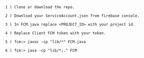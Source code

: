 `1 ) Clone or download the repo.`

`2 ) Download your ServiceAccount.json from firebase console.`

`3 ) In FCM.java replace <PROJECT_ID> with your project id.`

`4 ) Replace Client FCM token with your token.`

`5 ) fcm:> javac -cp "lib/*" FCM.java `

`6 ) fcm:> java -cp "lib/*;." FCM `
